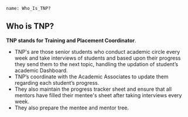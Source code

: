 ```ngMeta
name: Who_Is_TNP?
```
## Who is TNP?

**TNP stands for Training and Placement Coordinator**.
- TNP's are those senior students who conduct academic circle every week and take interviews of students and based upon their progress they send them to the next topic, handling the updation of student’s academic Dashboard. 
- TNP’s coordinate with the Academic Associates to update them regarding each student’s progress. 
- They also maintain the progress tracker sheet and ensure that all mentors have filled their mentee's sheet after taking interviews every week.
- They also prepare the mentee and mentor tree.

